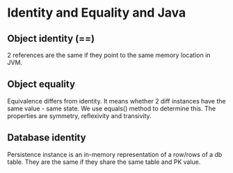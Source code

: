 # Identity and Equality and Java
## Object identity (==)
2 references are the same if they point to the same memory location in JVM.

## Object equality
Equivalence differs from identity. It means whether 2 diff instances have the same value - same state.
We use equals() method to determine this. The properties are symmetry, reflexivity and transivity.

## Database identity
Persistence instance is an in-memory representation of a row/rows of a db table. They are the same if they share the same
table and PK value.

